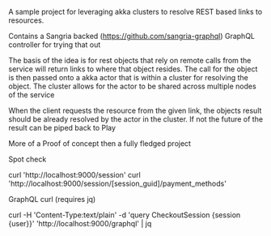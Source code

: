 
A sample project for leveraging akka clusters to resolve REST based links to resources.

Contains a Sangria backed (https://github.com/sangria-graphql)  GraphQL controller for trying that out

The basis of the idea is for rest objects that rely on remote calls from the service will return links to where that object resides. The call for the object is then passed onto a akka actor that is
within a cluster for resolving the object. The cluster allows for the actor to be shared across multiple nodes of the service

When the client requests the resource from the given link, the objects result should be already resolved by the actor in the cluster. If not the future of the result can be piped back to Play

More of a Proof of concept then a fully fledged project


Spot check

curl 'http://localhost:9000/session'
curl 'http://localhost:9000/session/[session_guid]/payment_methods'


GraphQL curl (requires jq)

curl -H 'Content-Type:text/plain' -d 'query CheckoutSession {session {user}}' 'http://localhost:9000/graphql' | jq